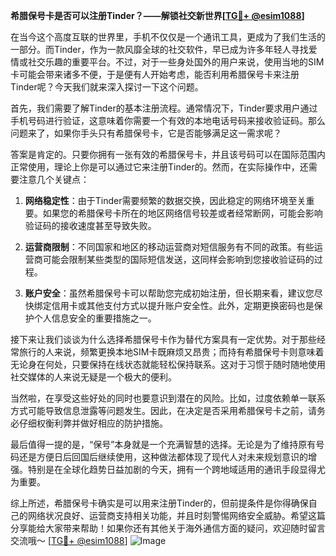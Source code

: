 **希腊保号卡是否可以注册Tinder？——解锁社交新世界[[TG💪+ @esim1088](https://t.me/s/esim1088)]**

在当今这个高度互联的世界里，手机不仅仅是一个通讯工具，更成为了我们生活的一部分。而Tinder，作为一款风靡全球的社交软件，早已成为许多年轻人寻找爱情或社交乐趣的重要平台。不过，对于一些身处国外的用户来说，使用当地的SIM卡可能会带来诸多不便，于是便有人开始考虑，能否利用希腊保号卡来注册Tinder呢？今天我们就来深入探讨一下这个问题。

首先，我们需要了解Tinder的基本注册流程。通常情况下，Tinder要求用户通过手机号码进行验证，这意味着你需要一个有效的本地电话号码来接收验证码。那么问题来了，如果你手头只有希腊保号卡，它是否能够满足这一需求呢？

答案是肯定的。只要你拥有一张有效的希腊保号卡，并且该号码可以在国际范围内正常使用，理论上你是可以通过它来注册Tinder的。然而，在实际操作中，还需要注意几个关键点：

1. **网络稳定性**：由于Tinder需要频繁的数据交换，因此稳定的网络环境至关重要。如果您的希腊保号卡所在的地区网络信号较差或者经常断网，可能会影响验证码的接收速度甚至导致失败。

2. **运营商限制**：不同国家和地区的移动运营商对短信服务有不同的政策。有些运营商可能会限制某些类型的国际短信发送，这同样会影响到您接收验证码的过程。

3. **账户安全**：虽然希腊保号卡可以帮助您完成初始注册，但长期来看，建议您尽快绑定信用卡或其他支付方式以提升账户安全性。此外，定期更换密码也是保护个人信息安全的重要措施之一。

接下来让我们谈谈为什么选择希腊保号卡作为替代方案具有一定优势。对于那些经常旅行的人来说，频繁更换本地SIM卡既麻烦又昂贵；而持有希腊保号卡则意味着无论身在何处，只要保持在线状态就能轻松保持联系。这对于习惯于随时随地使用社交媒体的人来说无疑是一个极大的便利。

当然啦，在享受这些好处的同时也要意识到潜在的风险。比如，过度依赖单一联系方式可能导致信息泄露等问题发生。因此，在决定是否采用希腊保号卡之前，请务必仔细权衡利弊并做好相应的防护措施。

最后值得一提的是，“保号”本身就是一个充满智慧的选择。无论是为了维持原有号码还是方便日后回国后继续使用，这种做法都体现了现代人对未来规划意识的增强。特别是在全球化趋势日益加剧的今天，拥有一个跨地域适用的通讯手段显得尤为重要。

综上所述，希腊保号卡确实是可以用来注册Tinder的，但前提条件是你得确保自己的网络状况良好、运营商支持相关功能，并且时刻警惕网络安全威胁。希望这篇分享能给大家带来帮助！如果你还有其他关于海外通信方面的疑问，欢迎随时留言交流哦～ [[TG💪+ @esim1088](https://t.me/s/esim1088)] ![Image](https://i.postimg.cc/4NQfJmqS/Snipaste-2025-05-13-00-14-12.png)